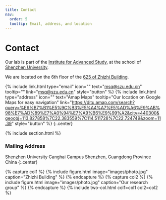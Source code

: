 ```yaml
---
title: Contact
nav:
  order: 5
  tooltip: Email, address, and location
---
```


# <i class="fas fa-envelope"></i>Contact

Our lab is part of the [Institute for Advanced Study](), at the school of [Shenzhen University]().

We are located on the 6th floor of the [625 of Zhizhi Building]().

{%
  include link.html
  type="email"
  icon=""
  text="msq@szu.edu.cn"
  tooltip=""
  link="msq@szu.edu.cn"
  style="button"
%}
{%
  include link.html
  type="address"
  icon=""
  text="Amap Maps"
  tooltip="Our location on Google Maps for easy navigation"
  link="https://ditu.amap.com/search?query=%E6%B7%B1%E5%9C%B3%E5%A4%A7%E5%AD%A6%E9%AB%98%E7%AD%89%E7%A0%94%E7%A9%B6%E9%99%A2&city=440300&geoobj=113.827858%7C22.383559%7C114.511728%7C22.724749&zoom=11.39"
  style="button"
%}
{:.center}

{% include section.html %}

### <i class="fas fa-mail-bulk"></i>Mailing Address

Shenzhen University Canghai Campus 
Shenzhen, Guangdong Province
China
{:.center}

{% capture col1 %}
{%
  include figure.html
  image="images/photo.jpg"
  caption="Zhizhi Building"
%}
{% endcapture %}
{% capture col2 %}
{%
  include figure.html
  image="images/photo.jpg"
  caption="Our research group"
%}
{% endcapture %}
{% include two-col.html col1=col1 col2=col2 %}
